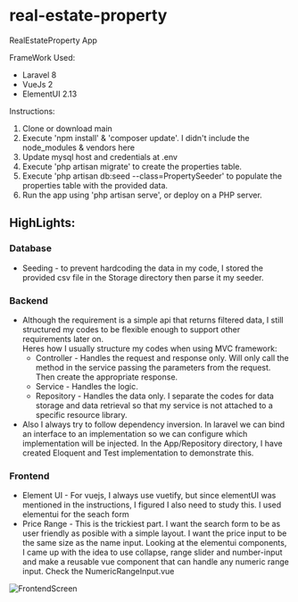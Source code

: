 # real-estate-property
 RealEstateProperty App
 
 FrameWork Used:
 <ul>
    <li>Laravel 8</li>
    <li>VueJs 2</li>
    <li>ElementUI 2.13</li>
 </ul>
 
 Instructions:
 <ol>
    <li> Clone or download main</li>
    <li> Execute 'npm install' & 'composer update'. I didn't include the node_modules & vendors here</li>
    <li> Update mysql host and credentials at .env </li>
    <li> Execute 'php artisan migrate' to create the properties table.</li>
    <li> Execute 'php artisan db:seed --class=PropertySeeder' to populate the properties table with the provided data.</li>
    <li> Run the app using 'php artisan serve', or deploy on a PHP server.</li>
</ol>

 <h2>HighLights:</h2>
 <h3>Database </h3>
 <ul>
    <li> Seeding - to prevent hardcoding the data in my code, I stored the provided csv file in the Storage directory then parse it my seeder.</li>
 </ul>
 <h3>Backend </h3>
 <ul>
    <li> 
        Although the requirement is a simple api that returns filtered data, I still structured my codes to be flexible enough to support other requirements later on.
        <br />
        Heres how I usually structure my codes when using MVC framework:
        <ul>
            <li>
                Controller - Handles the request and response only. Will only call the method in the service passing the parameters from the request. Then create the appropriate response. 
            </li>
            <li>
                Service - Handles the logic. 
            </li>
            <li>
                Repository - Handles the data only. I separate the codes for data storage and data retrieval so that my service is not attached to a specific resource library.  
            </li>
        </ul>
    </li>
    <li>
        Also I always try to follow dependency inversion. In laravel we can bind an interface to an implementation so we can configure which implementation will be injected. In the App/Repository directory, I have created Eloquent and Test implementation to demonstrate this.
    </li>
 </ul>
 
 <h3>Frontend </h3>
 <ul>
    <li> Element UI - For vuejs, I always use vuetify, but since elementUI was mentioned in the instructions, I figured I also need to study this. I used elementui for the seach form</li>
    <li> Price Range - This is the trickiest part. I want the search form to be as user friendly as posible with a simple layout. I want the price input to be the same size as the name input. Looking at the elementui components, I came up with the idea to use collapse, range slider and number-input and make a reusable vue component that can handle any numeric range input. Check the NumericRangeInput.vue
    </li>
 </ul>
 
 ![FrontendScreen](https://github.com/bryvictoria/real-estate-property/blob/main/public/img/frontend-screen.png?raw=true)

